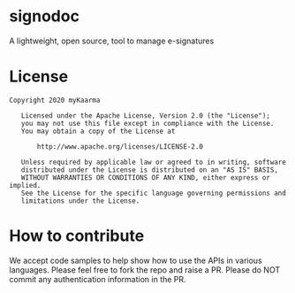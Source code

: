 # signodoc
A lightweight, open source, tool to manage e-signatures

# License
```
Copyright 2020 myKaarma

   Licensed under the Apache License, Version 2.0 (the "License");
   you may not use this file except in compliance with the License.
   You may obtain a copy of the License at

       http://www.apache.org/licenses/LICENSE-2.0

   Unless required by applicable law or agreed to in writing, software
   distributed under the License is distributed on an "AS IS" BASIS,
   WITHOUT WARRANTIES OR CONDITIONS OF ANY KIND, either express or implied.
   See the License for the specific language governing permissions and
   limitations under the License.
```

# How to contribute
We accept code samples to help show how to use the APIs in various languages. Please feel free to fork the repo and raise a PR. Please do NOT commit any authentication information in the PR.
